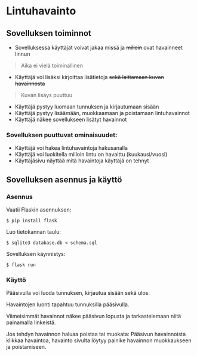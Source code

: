 # Lintuhavainto
## Sovelluksen toiminnot
- Sovelluksessa käyttäjät voivat jakaa missä ja ~~milloin~~ ovat havainneet linnun
> Aika ei vielä toiminallinen
- Käyttäjä voi lisäksi kirjoittaa lisätietoja ~~sekä laittamaan kuvan havainnosta~~
> Kuvan lisäys puuttuu
- Käyttäjä pystyy luomaan tunnuksen ja kirjautumaan sisään
- Käyttäjä pystyy lisäämään, muokkaamaan ja poistamaan lintuhavainnot
- Käyttäjä näkee sovellukseen lisätyt havainnot

### Sovelluksen puuttuvat ominaisuudet:
- Käyttäjä voi hakea lintuhavaintoja hakusanalla
- Käyttäjä voi luokitella milloin lintu on havaittu (kuukausi/vuosi)
- Käyttäjäsivu näyttää mitä havaintoja käyttäjä on tehnyt

## Sovelluksen asennus ja käyttö
### Asennus
Vaatii Flaskin asennuksen:
```
$ pip install flask
```
Luo tietokannan taulu:
```
$ sqlite3 database.db < schema.sql
```
Sovelluksen käynnistys:
```
$ flask run
```
### Käyttö
Pääsivulla voi luoda tunnuksen, kirjautua sisään sekä ulos.

Havaintojen luonti tapahtuu tunnuksilla pääsivulla. 

Viimeisimmät havainnot näkee pääsivun lopusta ja tarkastelemaan niitä painamalla linkeistä.

Jos tehdyn havainnon haluaa poistaa tai muokata: Pääsivun havainnoista klikkaa havaintoa, havainto sivulta löytyy painike havainnon muokkaukseen ja poistamiseen.
